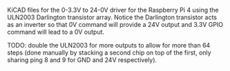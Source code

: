 KiCAD files for the 0-3.3V to 24-0V driver for the Raspberry Pi 4 using the ULN2003 Darlington
transistor array. Notice the Darlington transistor acts as an inverter so that 0V command will
provide a 24V output and 3.3V GPIO command will lead to a 0V output.

TODO: double the ULN2003 for more outputs to allow for more than 64 steps (done manually by stacking
a second chip on top of the first, only sharing ping 8 and 9 for GND and 24V respectively).
